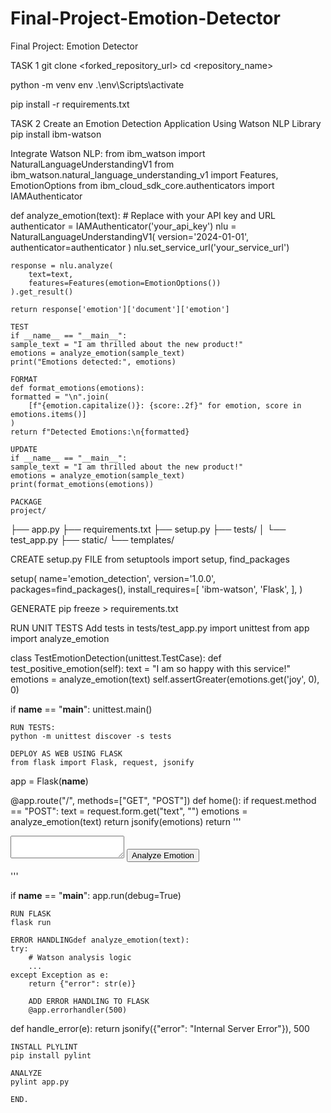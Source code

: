 # Final-Project-Emotion-Detector
Final Project: Emotion Detector

TASK 1 
git clone <forked_repository_url>
cd <repository_name>

python -m venv env
.\env\Scripts\activate

pip install -r requirements.txt

TASK 2 
Create an Emotion Detection Application Using Watson NLP Library
pip install ibm-watson

Integrate Watson NLP:
from ibm_watson import NaturalLanguageUnderstandingV1
from ibm_watson.natural_language_understanding_v1 import Features, EmotionOptions
from ibm_cloud_sdk_core.authenticators import IAMAuthenticator

def analyze_emotion(text):
    # Replace with your API key and URL
    authenticator = IAMAuthenticator('your_api_key')
    nlu = NaturalLanguageUnderstandingV1(
        version='2024-01-01',
        authenticator=authenticator
    )
    nlu.set_service_url('your_service_url')

    response = nlu.analyze(
        text=text,
        features=Features(emotion=EmotionOptions())
    ).get_result()

    return response['emotion']['document']['emotion']

    TEST 
    if __name__ == "__main__":
    sample_text = "I am thrilled about the new product!"
    emotions = analyze_emotion(sample_text)
    print("Emotions detected:", emotions)

    FORMAT
    def format_emotions(emotions):
    formatted = "\n".join(
        [f"{emotion.capitalize()}: {score:.2f}" for emotion, score in emotions.items()]
    )
    return f"Detected Emotions:\n{formatted}

    UPDATE
    if __name__ == "__main__":
    sample_text = "I am thrilled about the new product!"
    emotions = analyze_emotion(sample_text)
    print(format_emotions(emotions))

    PACKAGE
    project/
├── app.py
├── requirements.txt
├── setup.py
├── tests/
│   └── test_app.py
├── static/
└── templates/

CREATE setup.py FILE
from setuptools import setup, find_packages

setup(
    name='emotion_detection',
    version='1.0.0',
    packages=find_packages(),
    install_requires=[
        'ibm-watson',
        'Flask',
    ],
)

GENERATE 
pip freeze > requirements.txt

RUN UNIT TESTS
Add tests in tests/test_app.py
import unittest
from app import analyze_emotion

class TestEmotionDetection(unittest.TestCase):
    def test_positive_emotion(self):
        text = "I am so happy with this service!"
        emotions = analyze_emotion(text)
        self.assertGreater(emotions.get('joy', 0), 0)

if __name__ == "__main__":
    unittest.main()

    RUN TESTS:
    python -m unittest discover -s tests

    DEPLOY AS WEB USING FLASK 
    from flask import Flask, request, jsonify

app = Flask(__name__)

@app.route("/", methods=["GET", "POST"])
def home():
    if request.method == "POST":
        text = request.form.get("text", "")
        emotions = analyze_emotion(text)
        return jsonify(emotions)
    return '''
        <form method="post">
            <textarea name="text"></textarea>
            <button type="submit">Analyze Emotion</button>
        </form>
    '''

if __name__ == "__main__":
    app.run(debug=True)

    RUN FLASK 
    flask run

    ERROR HANDLINGdef analyze_emotion(text):
    try:
        # Watson analysis logic
        ...
    except Exception as e:
        return {"error": str(e)}

        ADD ERROR HANDLING TO FLASK
        @app.errorhandler(500)
def handle_error(e):
    return jsonify({"error": "Internal Server Error"}), 500

    INSTALL PLYLINT
    pip install pylint

    ANALYZE 
    pylint app.py

    END.
    
    
    

